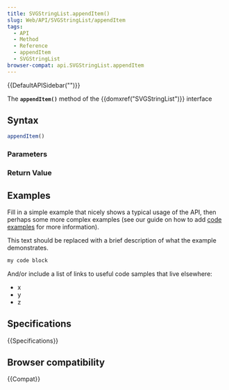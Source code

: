```yaml
---
title: SVGStringList.appendItem()
slug: Web/API/SVGStringList/appendItem
tags:
  - API
  - Method
  - Reference
  - appendItem
  - SVGStringList
browser-compat: api.SVGStringList.appendItem
---
```

{{DefaultAPISidebar("")}}

The **`appendItem()`** method of the {{domxref("SVGStringList")}} interface 

## Syntax

```js
appendItem()
```

### Parameters



### Return Value



## Examples

Fill in a simple example that nicely shows a typical usage of the API, then perhaps some more complex examples (see our guide on how to add [code examples](/en-US/docs/MDN/Contribute/Structures/Code_examples) for more information).

This text should be replaced with a brief description of what the example demonstrates.

```js
my code block
```

And/or include a list of links to useful code samples that live elsewhere:

*   x
*   y
*   z

## Specifications

{{Specifications}}

## Browser compatibility

{{Compat}}

